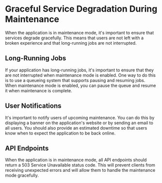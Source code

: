 # Graceful Service Degradation During Maintenance

When the application is in maintenance mode, it's important to ensure that services degrade gracefully. This means that users are not left with a broken experience and that long-running jobs are not interrupted.

## Long-Running Jobs

If your application has long-running jobs, it's important to ensure that they are not interrupted when maintenance mode is enabled. One way to do this is to use a queueing system that supports pausing and resuming jobs. When maintenance mode is enabled, you can pause the queue and resume it when maintenance is complete.

## User Notifications

It's important to notify users of upcoming maintenance. You can do this by displaying a banner on the application's website or by sending an email to all users. You should also provide an estimated downtime so that users know when to expect the application to be back online.

## API Endpoints

When the application is in maintenance mode, all API endpoints should return a 503 Service Unavailable status code. This will prevent clients from receiving unexpected errors and will allow them to handle the maintenance mode gracefully.